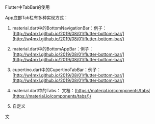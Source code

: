 Flutter中TabBar的使用

App底部Tab栏有多种实现方式：

1. material.dart中的BottomNavigationBar：例子：[http://w4mxl.github.io/2019/08/01/flutter-bottom-bar/](http://w4mxl.github.io/2019/08/01/flutter-bottom-bar/)

2. material.dart中的BottomAppBar：例子：[http://w4mxl.github.io/2019/08/01/flutter-bottom-bar/](http://w4mxl.github.io/2019/08/01/flutter-bottom-bar/)

3. cupertino.dart中的CupertinoTabBar：例子：[http://w4mxl.github.io/2019/08/01/flutter-bottom-bar/](http://w4mxl.github.io/2019/08/01/flutter-bottom-bar/)

4. material.dart中的Tabs： 文档：[https://material.io/components/tabs](https://material.io/components/tabs/)/

5. 自定义

文

